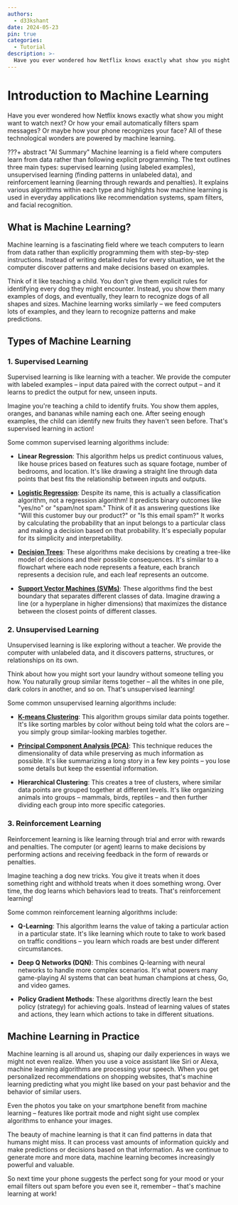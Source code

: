 ```yaml
---
authors:
  - d33kshant
date: 2024-05-23
pin: true
categories:
  - Tutorial
description: >-
  Have you ever wondered how Netflix knows exactly what show you might want to watch next? Or how your email automatically filters spam messages? Or maybe how your phone recognizes your face? All of these technological wonders are powered by machine learning.
---
```


# Introduction to Machine Learning

Have you ever wondered how Netflix knows exactly what show you might want to watch next? Or how your email automatically filters spam messages? Or maybe how your phone recognizes your face? All of these technological wonders are powered by machine learning.

<!-- more -->

???+ abstract "AI Summary"
    Machine learning is a field where computers learn from data rather than following explicit programming. The text outlines three main types: supervised learning (using labeled examples), unsupervised learning (finding patterns in unlabeled data), and reinforcement learning (learning through rewards and penalties). It explains various algorithms within each type and highlights how machine learning is used in everyday applications like recommendation systems, spam filters, and facial recognition.

## What is Machine Learning?

Machine learning is a fascinating field where we teach computers to learn from data rather than explicitly programming them with step-by-step instructions. Instead of writing detailed rules for every situation, we let the computer discover patterns and make decisions based on examples.

Think of it like teaching a child. You don't give them explicit rules for identifying every dog they might encounter. Instead, you show them many examples of dogs, and eventually, they learn to recognize dogs of all shapes and sizes. Machine learning works similarly – we feed computers lots of examples, and they learn to recognize patterns and make predictions.

## Types of Machine Learning

### 1. Supervised Learning

Supervised learning is like learning with a teacher. We provide the computer with labeled examples – input data paired with the correct output – and it learns to predict the output for new, unseen inputs.

Imagine you're teaching a child to identify fruits. You show them apples, oranges, and bananas while naming each one. After seeing enough examples, the child can identify new fruits they haven't seen before. That's supervised learning in action!

Some common supervised learning algorithms include:

* **Linear Regression**: This algorithm helps us predict continuous values, like house prices based on features such as square footage, number of bedrooms, and location. It's like drawing a straight line through data points that best fits the relationship between inputs and outputs.

* [**Logistic Regression**](implementing-logistic-regression-from-scratch.md): Despite its name, this is actually a classification algorithm, not a regression algorithm! It predicts binary outcomes like "yes/no" or "spam/not spam." Think of it as answering questions like "Will this customer buy our product?" or "Is this email spam?" It works by calculating the probability that an input belongs to a particular class and making a decision based on that probability. It's especially popular for its simplicity and interpretability.

* [**Decision Trees**](implementing-decision-tree-from-scratch.md): These algorithms make decisions by creating a tree-like model of decisions and their possible consequences. It's similar to a flowchart where each node represents a feature, each branch represents a decision rule, and each leaf represents an outcome.

* [**Support Vector Machines (SVMs)**](implementing-svm-from-scratch.md): These algorithms find the best boundary that separates different classes of data. Imagine drawing a line (or a hyperplane in higher dimensions) that maximizes the distance between the closest points of different classes.

### 2. Unsupervised Learning

Unsupervised learning is like exploring without a teacher. We provide the computer with unlabeled data, and it discovers patterns, structures, or relationships on its own.

Think about how you might sort your laundry without someone telling you how. You naturally group similar items together – all the whites in one pile, dark colors in another, and so on. That's unsupervised learning!

Some common unsupervised learning algorithms include:

* [**K-means Clustering**](implementing-k-means-clustering-from-scratch.md): This algorithm groups similar data points together. It's like sorting marbles by color without being told what the colors are – you simply group similar-looking marbles together.

* [**Principal Component Analysis (PCA)**](implementing-principal-component-analysis-pca-from-scratch.md): This technique reduces the dimensionality of data while preserving as much information as possible. It's like summarizing a long story in a few key points – you lose some details but keep the essential information.

* **Hierarchical Clustering**: This creates a tree of clusters, where similar data points are grouped together at different levels. It's like organizing animals into groups – mammals, birds, reptiles – and then further dividing each group into more specific categories.

### 3. Reinforcement Learning

Reinforcement learning is like learning through trial and error with rewards and penalties. The computer (or agent) learns to make decisions by performing actions and receiving feedback in the form of rewards or penalties.

Imagine teaching a dog new tricks. You give it treats when it does something right and withhold treats when it does something wrong. Over time, the dog learns which behaviors lead to treats. That's reinforcement learning!

Some common reinforcement learning algorithms include:

* **Q-Learning**: This algorithm learns the value of taking a particular action in a particular state. It's like learning which route to take to work based on traffic conditions – you learn which roads are best under different circumstances.

* **Deep Q Networks (DQN)**: This combines Q-learning with neural networks to handle more complex scenarios. It's what powers many game-playing AI systems that can beat human champions at chess, Go, and video games.

* **Policy Gradient Methods**: These algorithms directly learn the best policy (strategy) for achieving goals. Instead of learning values of states and actions, they learn which actions to take in different situations.

## Machine Learning in Practice

Machine learning is all around us, shaping our daily experiences in ways we might not even realize. When you use a voice assistant like Siri or Alexa, machine learning algorithms are processing your speech. When you get personalized recommendations on shopping websites, that's machine learning predicting what you might like based on your past behavior and the behavior of similar users.

Even the photos you take on your smartphone benefit from machine learning – features like portrait mode and night sight use complex algorithms to enhance your images.

The beauty of machine learning is that it can find patterns in data that humans might miss. It can process vast amounts of information quickly and make predictions or decisions based on that information. As we continue to generate more and more data, machine learning becomes increasingly powerful and valuable.

So next time your phone suggests the perfect song for your mood or your email filters out spam before you even see it, remember – that's machine learning at work!